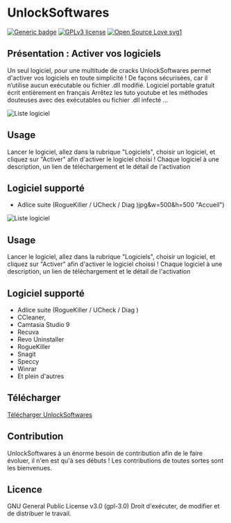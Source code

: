 # UnlockSoftwares
[![Generic badge](https://img.shields.io/badge/Releases-2.1-green.svg)](https://github.com/ABOATDev/UnlockSoftwares/releases) [![GPLv3 license](https://img.shields.io/badge/License-GPLv3-blue.svg)](https://www.gnu.org/licenses/gpl-3.0.html) [![Open Source Love svg1](https://badges.frapsoft.com/os/v1/open-source.svg?v=103)](https://github.com/ABOATDev/UnlockSoftwares)


## Présentation : Activer vos logiciels


Un seul logiciel, pour une multitude de cracks
UnlockSoftwares permet d'activer vos logiciels en toute simplicité !
De façons sécurisées, car il n’utilise aucun exécutable ou fichier .dll modifié.
Logiciel portable gratuit écrit entièrement en français
Arrêtez les tuto youtube et les méthodes douteuses avec des exécutables ou fichier .dll infecté ...

![Liste logiciel](https://i.imgur.com/g4DeKfS.jpg "Liste logiciel")




## Usage


Lancer le logiciel, allez dans la rubrique "Logiciels", choisir un logiciel, et cliquez sur "Activer" afin d'activer le logiciel choisi !
Chaque logiciel à une description, un lien de téléchargement et le détail de l'activation




## Logiciel supporté
- Adlice suite (RogueKiller / UCheck / Diag )jpg&w=500&h=500 "Accueil")


![Liste logiciel](https://i.imgur.com/g4DeKfS.jpg&w=500&h=500 "Liste logiciel")



## Usage


Lancer le logiciel, allez dans la rubrique "Logiciels", choisir un logiciel, et cliquez sur "Activer" afin d'activer le logiciel choissi !
Chaque logiciel à une description, un lien de téléchargement et le détail de l'activation




## Logiciel supporté
- Adlice suite (RogueKiller / UCheck / Diag )
- CCleaner,
- Camtasia Studio 9
- Recuva
- Revo Uninstaller
- RogueKiller
- Snagit
- Speccy
- Winrar
- Et plein d'autres


## Télécharger


[Télécharger UnlockSoftwares](https://github.com/ABOATDev/UnlockSoftwares/releases "UnlockSoftwares")


## Contribution


UnlockSoftwares à un énorme besoin de contribution afin de le faire évoluer, il n'en est qu'à ses débuts !
Les contributions de toutes sortes sont les bienvenues.


## Licence
GNU General Public License v3.0 (gpl-3.0)
Droit d'exécuter, de modifier et de distribuer le travail.
